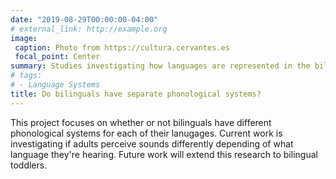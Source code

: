 ```yaml
---
date: "2019-08-29T00:00:00-04:00"
# external_link: http://example.org
image:
 caption: Photo from https://cultura.cervantes.es
 focal_point: Center
summary: Studies investigating how languages are represented in the bilingual brain
# tags:
# - Language Systems
title: Do bilinguals have separate phonological systems?
---
```


This project focuses on whether or not bilinguals have different phonological systems for each of their lanugages. Current work is investigating if adults perceive sounds differently depending of what language they're hearing. Future work will extend this research to bilingual toddlers.
